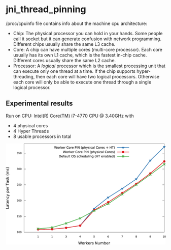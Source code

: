 # jni_thread_pinning

 /proc/cpuinfo file contains info about the machine cpu architecture:

* Chip: The physical processor you can hold in your hands. Some people call it socket but it can generate confusion with network programming. Different chips usually share the same L3 cache.
* Core: A chip can have multiple cores (multi-core processor). Each core usually has its own L1 cache, which is the fastest in-chip cache. Different cores usually share the same L2 cache.
* Processor: A *logical* processor which is the smallest processing unit that can execute only one thread at a time. If the chip supports hyper-threading, then each core will have two logical processors. Otherwise each core will only be able to execute one thread through a single logical processor.

## Experimental results

Run on CPU:  Intel(R) Core(TM) i7-4770 CPU @ 3.40GHz with
* 4 physical cores
* 4 Hyper Threads
* 8 usable processors in total

![Thead Affinity Comparison](https://github.com/pgaref/jni_thread_pinning/blob/master/graphs/thread-affinity.jpg)
